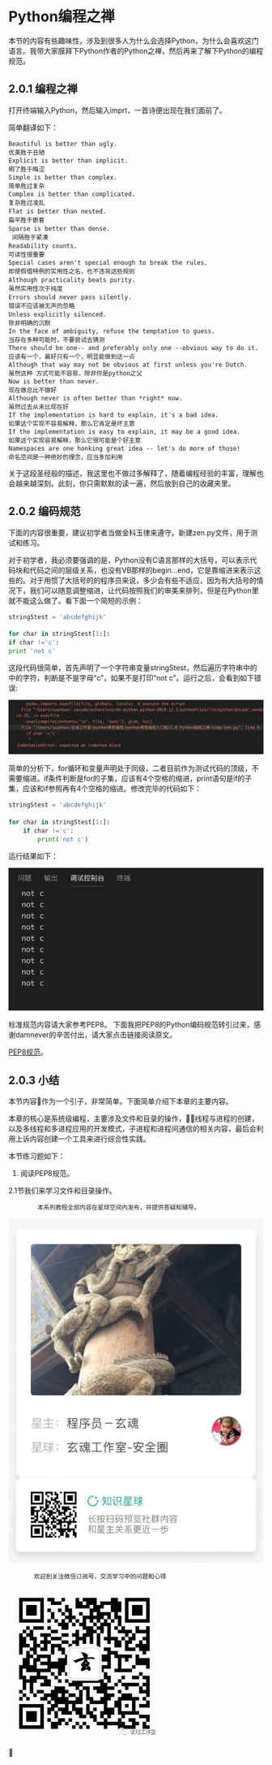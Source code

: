 # Python编程之禅

本节的内容有些趣味性，涉及到很多人为什么会选择Python，为什么会喜欢这门语言。我带大家膜拜下Python作者的Python之禅，然后再来了解下Python的编程规范。

## 2.0.1 编程之禅

打开终端输入Python，然后输入imprt，一首诗便出现在我们面前了。



简单翻译如下：
```English
Beautiful is better than ugly.      
优美胜于丑陋
Explicit is better than implicit.   
明了胜于晦涩
Simple is better than complex.      
简单胜过复杂
Complex is better than complicated. 
复杂胜过凌乱
Flat is better than nested.　　　　　　
扁平胜于嵌套
Sparse is better than dense. 　　　　
 间隔胜于紧凑
Readability counts.　　　　　　　　　　
可读性很重要
Special cases aren't special enough to break the rules.  
即使假借特例的实用性之名，也不违背这些规则
Although practicality beats purity.　　　
虽然实用性次于纯度
Errors should never pass silently.　　　
错误不应该被无声的忽略
Unless explicitly silenced.　　　　　　　
除非明确的沉默　　　　　　　
In the face of ambiguity, refuse the temptation to guess.
当存在多种可能时，不要尝试去猜测
There should be one-- and preferably only one --obvious way to do it.
应该有一个，最好只有一个，明显能做到这一点
Although that way may not be obvious at first unless you're Dutch.
虽然这种 方式可能不容易，除非你是python之父
Now is better than never.   
现在做总比不做好
Although never is often better than *right* now. 
虽然过去从未比现在好
If the implementation is hard to explain, it's a bad idea. 
如果这个实现不容易解释，那么它肯定是坏主意
If the implementation is easy to explain, it may be a good idea.  
如果这个实现容易解释，那么它很可能是个好主意
Namespaces are one honking great idea -- let's do more of those! 
命名空间是一种绝妙的理念，应当多加利用
```

关于这段圣经般的描述，我这里也不做过多解释了，随着编程经验的丰富，理解也会越来越深刻。此刻，你只需默默的读一遍，然后放到自己的收藏夹里。

## 2.0.2 编码规范

下面的内容很重要，建议初学者当做金科玉律来遵守。新建zen.py文件，用于测试和练习。

对于初学者，我必须要强调的是，Python没有C语言那样的大括号，可以表示代码块和代码之间的层级关系，也没有VB那样的begin…end，它是靠缩进来表示这些的。对于用惯了大括号的的程序员来说，多少会有些不适应，因为有大括号的情况下，我们可以随意调整缩进，让代码按照我们的审美来排列，但是在Python里就不能这么做了。看下面一个简短的示例：

```Python
stringStest = 'abcdefghijk'
 
for char in stringStest[1:]:
if char !='c':
print 'not c'
```

这段代码很简单，首先声明了一个字符串变量stringStest，然后遍历字符串中的中的字符，判断是不是字母“c”，如果不是打印“not c”。运行之后，会看到如下错误:

![](img/2.png)

简单的分析下，for循环和变量声明处于同级，二者目前作为测试代码的顶级，不需要缩进。if条件判断是for的子集，应该有4个空格的缩进，print语句是if的子集，应该和if参照再有4个空格的缩进。修改完毕的代码如下：

```Python
stringStest = 'abcdefghijk'
 
for char in stringStest[1:]:
    if char !='c':
        print('not c')
```

运行结果如下：

![](img/3.png)

标准规范内容请大家参考PEP8。
下面我把PEP8的Python编码规范转引过来，感谢damnever的辛苦付出，请大家点击链接阅读原文。

[PEP8规范](http://damnever.github.io/2015/04/24/PEP8-style-guide-for-python-code/)。

## 2.0.3 小结

本节内容作为一个引子，非常简单。下面简单介绍下本章的主要内容。

本章的核心是系统级编程，主要涉及文件和目录的操作，线程与进程的创建，以及多线程和多进程应用的开发模式，子进程和进程间通信的相关内容，最后会利用上诉内容创建一个工具来进行综合性实践。



本节练习题如下：

1. 阅读PEP8规范。


2.1节我们来学习文件和目录操作。


            本系列教程全部内容在星球空间内发布，并提供答疑和辅导。

![](img/00.jpeg) 

           欢迎到关注微信订阅号，交流学习中的问题和心得


![](img/0.jpg)  



